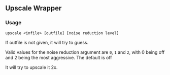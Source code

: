 ## Upscale Wrapper

### Usage

`upscale <infile> [outfile] [noise reduction level]`

If outfile is not given, it will try to guess.

Valid values for the noise reduction argument are `0`, `1` and `2`, with 0 being off and 2 being the most aggressive. The default is off

It will try to upscale it 2x.
